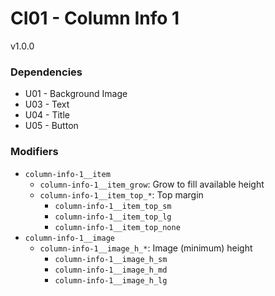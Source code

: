 # CI01 - Column Info 1
v1.0.0

### Dependencies
* U01 - Background Image
* U03 - Text
* U04 - Title
* U05 - Button

### Modifiers
* `column-info-1__item`
    * `column-info-1__item_grow`: Grow to fill available height
    * `column-info-1__item_top_*`: Top margin
        * `column-info-1__item_top_sm`
        * `column-info-1__item_top_lg`
        * `column-info-1__item_top_none`
* `column-info-1__image`
    * `column-info-1__image_h_*`: Image (minimum) height
        * `column-info-1__image_h_sm`
        * `column-info-1__image_h_md`
        * `column-info-1__image_h_lg`
